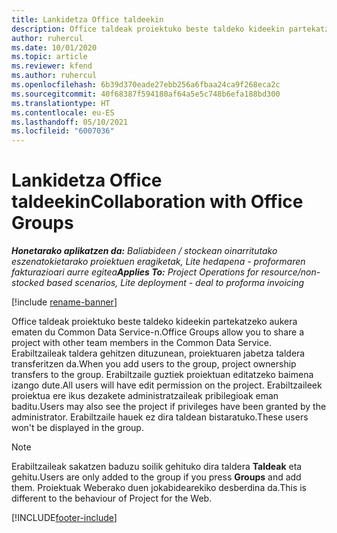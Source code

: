 ```yaml
---
title: Lankidetza Office taldeekin
description: Office taldeak proiektuko beste taldeko kideekin partekatzeko aukera ematen du Common Data Service-n.
author: ruhercul
ms.date: 10/01/2020
ms.topic: article
ms.reviewer: kfend
ms.author: ruhercul
ms.openlocfilehash: 6b39d370eade27ebb256a6fbaa24ca9f268eca2c
ms.sourcegitcommit: 40f68387f594180af64a5e5c748b6efa188bd300
ms.translationtype: HT
ms.contentlocale: eu-ES
ms.lasthandoff: 05/10/2021
ms.locfileid: "6007036"
---
```

# <a name="collaboration-with-office-groups"></a><span data-ttu-id="beb66-103">Lankidetza Office taldeekin</span><span class="sxs-lookup"><span data-stu-id="beb66-103">Collaboration with Office Groups</span></span>

<span data-ttu-id="beb66-104">_**Honetarako aplikatzen da:** Baliabideen / stockean oinarritutako eszenatokietarako proiektuen eragiketak, Lite hedapena - proformaren fakturazioari aurre egitea_</span><span class="sxs-lookup"><span data-stu-id="beb66-104">_**Applies To:** Project Operations for resource/non-stocked based scenarios, Lite deployment - deal to proforma invoicing_</span></span>

[!include [rename-banner](~/includes/cc-data-platform-banner.md)]

<span data-ttu-id="beb66-105">Office taldeak proiektuko beste taldeko kideekin partekatzeko aukera ematen du Common Data Service-n.</span><span class="sxs-lookup"><span data-stu-id="beb66-105">Office Groups allow you to share a project with other team members in the Common Data Service.</span></span> <span data-ttu-id="beb66-106">Erabiltzaileak taldera gehitzen dituzunean, proiektuaren jabetza taldera transferitzen da.</span><span class="sxs-lookup"><span data-stu-id="beb66-106">When you add users to the group, project ownership transfers to the group.</span></span> <span data-ttu-id="beb66-107">Erabiltzaile guztiek proiektuan editatzeko baimena izango dute.</span><span class="sxs-lookup"><span data-stu-id="beb66-107">All users will have edit permission on the project.</span></span> <span data-ttu-id="beb66-108">Erabiltzaileek proiektua ere ikus dezakete administratzaileak pribilegioak eman baditu.</span><span class="sxs-lookup"><span data-stu-id="beb66-108">Users may also see the project if privileges have been granted by the administrator.</span></span> <span data-ttu-id="beb66-109">Erabiltzaile hauek ez dira taldean bistaratuko.</span><span class="sxs-lookup"><span data-stu-id="beb66-109">These users won't be displayed in the group.</span></span>

> [!NOTE] 
> <span data-ttu-id="beb66-110">Erabiltzaileak sakatzen baduzu soilik gehituko dira taldera **Taldeak** eta gehitu.</span><span class="sxs-lookup"><span data-stu-id="beb66-110">Users are only added to the group if you press **Groups** and add them.</span></span> <span data-ttu-id="beb66-111">Proiektuak Weberako duen jokabidearekiko desberdina da.</span><span class="sxs-lookup"><span data-stu-id="beb66-111">This is different to the behaviour of Project for the Web.</span></span> 



[!INCLUDE[footer-include](../includes/footer-banner.md)]